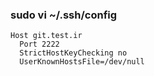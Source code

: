 ### sudo vi ~/.ssh/config

```
Host git.test.ir
  Port 2222
  StrictHostKeyChecking no
  UserKnownHostsFile=/dev/null
```

